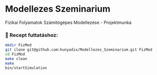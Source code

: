 # Modellezes Szeminarium

Fizikai Folyamatok Számítógépes Modellezése - Projektmunka

### &#x1F539; Recept futtatáshoz:

```bash
mkdir FizMod
git clone git@github.com:hunyadix/Modellezes_Szeminarium.git FizMod
cd FizMod
make clean
make
bin/startSimulation
```
